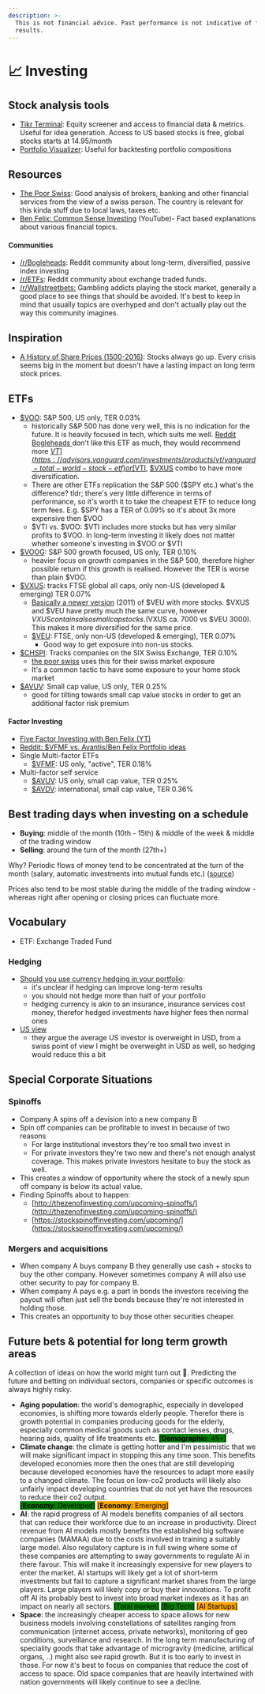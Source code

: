 ```yaml
---
description: >-
  This is not financial advice. Past performance is not indicative of future
  results.
---
```


# 📈 Investing

## Stock analysis tools

* [Tikr Terminal](https://tikr.com/): Equity screener and access to financial data & metrics. Useful for idea generation. Access to US based stocks is free, global stocks starts at 14.95/month
* [Portfolio Visualizer](https://www.portfoliovisualizer.com/backtest-portfolio): Useful for backtesting portfolio compositions

## Resources

* [The Poor Swiss](https://thepoorswiss.com/): Good analysis of brokers, banking and other financial services from the view of a swiss person. The country is relevant for this kinda stuff due to local laws, taxes etc.
* [Ben Felix: Common Sense Investing](https://www.youtube.com/c/BenFelixCSI) (YouTube)- Fact based explanations about various financial topics.

#### Communities

* [/r/Bogleheads](https://reddit.com/r/bogleheads): Reddit community about long-term, diversified, passive index investing
* [/r/ETFs](https://www.reddit.com/r/ETFs/): Reddit community about exchange traded funds.
* [/r/Wallstreetbets:](https://www.reddit.com/r/wallstreetbets/) Gambling addicts playing the stock market, generally a good place to see things that should be avoided. It's best to keep in mind that usually topics are overhyped and don't actually play out the way this community imagines.

## Inspiration

* [A History of Share Prices (1500-2016)](https://www.trendfollowing.com/pdfs/500.pdf): Stocks always go up. Every crisis seems big in the moment but doesn't have a lasting impact on long term stock prices.

## ETFs

* [$VOO](https://investor.vanguard.com/investment-products/etfs/profile/voo): S\&P 500, US only, TER 0.03%
  * historically S\&P 500 has done very well, this is no indication for the future. It is heavily focused in tech, which suits me well. [Reddit Bogleheads ](https://www.reddit.com/r/Bogleheads)don't like this ETF as much, they would recommend more [$VT](https://advisors.vanguard.com/investments/products/vt/vanguard-total-world-stock-etf) or [$VTI](https://investor.vanguard.com/investment-products/etfs/profile/vti), [$VXUS](https://investor.vanguard.com/investment-products/etfs/profile/vxus) combo to have more diversification.
  * There are other ETFs replication the S\&P 500 ($SPY etc.) what's the difference? tldr; there's very little difference in terms of performance, so it's worth it to take the cheapest ETF to reduce long term fees. E.g. $SPY has a TER of 0.09% so it's about 3x more expensive then $VOO
  * $VTI vs. $VOO: $VTI includes more stocks but has very similar profits to $VOO. In long-term investing it likely does not matter whether someone's investing in $VOO or $VTI
* [$VOOG](https://investor.vanguard.com/investment-products/etfs/profile/voog): S\&P 500 growth focused, US only, TER 0.10%
  * heavier focus on growth companies in the S\&P 500, therefore higher possible return if this growth is realised. However the TER is worse than plain $VOO.
* [$VXUS](https://investor.vanguard.com/investment-products/etfs/profile/vxus): tracks FTSE global all caps, only non-US (developed & emerging) TER 0.07%
  * [Basically a newer version](https://www.optimizedportfolio.com/vxus-vs-veu/) (2011) of $VEU with more stocks. $VXUS and $VEU have pretty much the same curve, however $VXUS contains also small cap stocks. ($VXUS ca. 7000 vs $VEU 3000). This makes it more diversified for the same price.&#x20;
  * [$VEU](https://investor.vanguard.com/investment-products/etfs/profile/veu): FTSE, only non-US (developed & emerging), TER 0.07%
    * Good way to get exposure into non-us stocks.
* [$CHSPI](https://www.ishares.com/ch/individual/en/products/264107/ishares-spi-ch-fund): Tracks companies on the SIX Swiss Exchange, TER 0.10%
  * [the poor swiss](https://thepoorswiss.com/portfolio/) uses this for their swiss market exposure
  * It's a common tactic to have some exposure to your home stock market
* [$AVUV](https://www.avantisinvestors.com/content/avantis/en/investments/avantis-u-s-small-cap-value-etf.html): Small cap value, US only, TER 0.25%
  * good for tilting towards small cap value stocks in order to get an additional factor risk premium

#### Factor Investing

* [Five Factor Investing with Ben Felix (YT)](https://www.youtube.com/watch?v=jKWbW7Wgm0w)
* [Reddit: $VFMF vs. Avantis/Ben Felix Portfolio ideas](https://www.reddit.com/r/Bogleheads/comments/mnvz7p/why\_so\_little\_discussion\_about\_vanguards/)
* Single Multi-factor ETFs
  * [$VFMF](https://investor.vanguard.com/investment-products/etfs/profile/vfmf): US only, "active", TER 0.18%
* Multi-factor self service
  * [$AVUV](https://etfdb.com/etf/AVUV/#etf-ticker-profile): US only, small cap value, TER 0.25%
  * [$AVDV](https://etfdb.com/etf/AVDV):  international, small cap value, TER 0.36%

## Best trading days when investing on a schedule

* **Buying**: middle of the month (10th - 15th) & middle of the week & middle of the trading window
* **Selling**: around the turn of the month (27th+)

Why? Periodic flows of money tend to be concentrated at the turn of the month (salary, automatic investments into mutual funds etc.) ([source](https://www.investopedia.com/day-trading/best-time-day-week-month-trade-stocks/#toc-best-date-of-the-month))

Prices also tend to be most stable during the middle of the trading window - whereas right after opening or closing prices can fluctuate more.

## Vocabulary

* ETF: Exchange Traded Fund

### Hedging

* [Should you use currency hedging in your portfolio](https://thepoorswiss.com/currency-hedging-portfolio/):&#x20;
  * it's unclear if hedging can improve long-term results
  * you should not hedge more than half of your portfolio
  * hedging currency is akin to an insurance, insurance services cost money, therefor hedged investments have higher fees then normal ones
* [US view](https://am.jpmorgan.com/us/en/asset-management/adv/insights/market-insights/market-updates/on-the-minds-of-investors/should-investors-hedge-the-currency-when-investing-in-international-equities/)
  * they argue the average US investor is overweight in USD, from a swiss point of view I might be overweight in USD as well, so hedging would reduce this a bit

## Special Corporate Situations

### Spinoffs

* Company A spins off a devision into a new company B
* Spin off companies can be profitable to invest in because of two reasons
  * For large institutional investors they're too small two invest in
  * For private investors they're two new and there's not enough analyst coverage. This makes private investors hesitate to buy the stock as well.
* This creates a window of opportunity where the stock of a newly spun off company is below its actual value.
* Finding Spinoffs about to happen:
  * [http://thezenofinvesting.com/upcoming-spinoffs/](http://thezenofinvesting.com/upcoming-spinoffs/)
  * [https://stockspinoffinvesting.com/upcoming/](https://stockspinoffinvesting.com/upcoming/)

### Mergers and acquisitions

* When company A buys company B they generally use cash + stocks to buy the other company. However sometimes company A will also use other security to pay for company B.
* When company A pays e.g. a part in bonds the investors receiving the payout will often just sell the bonds because they're not interested in holding those.
* This creates an opportunity to buy those other securities cheaper.

## Future bets & potential for long term growth areas

A collection of ideas on how the world might turn out 🔮. Predicting the future and betting on individual sectors, companies or specific outcomes is always highly risky.

* **Aging population**: the world's demographic, especially in developed economies, is shifting more towards elderly people. Therefor there is growth potential in companies producing goods for the elderly, especially common medical goods such as contact lenses, drugs, hearing aids, quality of life treatments etc. <mark style="background-color:green;">\[</mark><mark style="background-color:green;">**Demographic**</mark><mark style="background-color:green;">: 45+]</mark>
* **Climate change**: the climate is getting hotter and I'm pessimistic that we will make significant impact in stopping this any time soon. This benefits developed economies more then the ones that are still developing because developed economies have the resources to adapt more easily to a changed climate. The focus on low-co2 products will likely also unfairly impact developing countries that do not yet have the resources to reduce their co2 output. \
  <mark style="background-color:green;">\[</mark><mark style="background-color:green;">**Economy**</mark><mark style="background-color:green;">: Developed]</mark> <mark style="background-color:orange;">\[</mark><mark style="background-color:orange;">**Economy**</mark><mark style="background-color:orange;">: Emerging]</mark>
* **AI**: the rapid progress of AI models benefits companies of all sectors that can reduce their workforce due to an increase in productivity. Direct revenue from AI models mostly benefits the established big software companies (MAMAA) due to the costs involved in training a suitably large model. Also regulatory capture is in full swing where some of these companies are attempting to sway governments to regulate AI in there favour. This will make it increasingly expensive for new players to enter the market. AI startups will likely get a lot of short-term investments but fail to capture a significant market shares from the large players. Large players will likely copy or buy their innovations. To profit off AI its probably best to invest into broad market indexes as it has an impact on nearly all sectors. <mark style="background-color:green;">\[Total market]</mark> <mark style="background-color:green;">\[Big Tech]</mark> <mark style="background-color:orange;">\[AI Startups]</mark>
* **Space**: the increasingly cheaper access to space allows for new business models involving constellations of satellites ranging from communication (internet access, private networks), monitoring of geo conditions, surveillance and research. In the long term manufacturing of speciality goods that take advantage of microgravity (medicine, artifical organs, ..) might also see rapid growth. But it is too early to invest in those. For now it's best to focus on companies that reduce the cost of access to space. Old space companies that are heavily intertwined with nation governments will likely continue to see a decline.&#x20;
